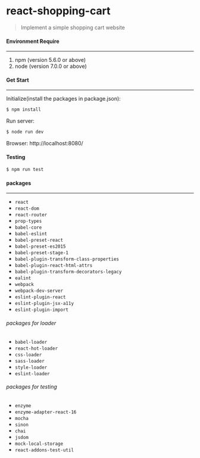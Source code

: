 # react-shopping-cart
> Implement a simple shopping cart website
#### Environment Require
----
1. npm (version 5.6.0 or above)
2. node (version 7.0.0 or above)

#### Get Start
----
Initialize(install the packages in package.json):
```sh
$ npm install
```
Run server:
```sh
$ node run dev
```
Browser: http://localhost:8080/

#### Testing
```sh
$ npm run test
```

#### packages
----
- `react`
- `react-dom`
- `react-router`
- `prop-types`
- `babel-core`
- `babel-eslint`
- `babel-preset-react`
- `babel-preset-es2015`
- `babel-preset-stage-1`
- `babel-plugin-transform-class-properties`
- `babel-plugin-react-html-attrs`
- `babel-plugin-transform-decorators-legacy`
- `ealint`
- `webpack`
- `webpack-dev-server`
- `eslint-plugin-react`
- `eslint-plugin-jsx-a11y`
- `eslint-plugin-import`

###### packages for loader
- `babel-loader`
- `react-hot-loader`
- `css-loader`
- `sass-loader`
- `style-loader`
- `eslint-loader`

###### packages for testing
- `enzyme`
- `enzyme-adapter-react-16`
- `mocha`
- `sinon`
- `chai`
- `jsdom`
- `mock-local-storage`
- `react-addons-test-util`